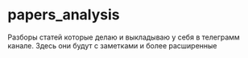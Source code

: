 # papers_analysis
Разборы статей которые делаю и выкладываю у себя в телеграмм канале. Здесь они будут с заметками и более расширенные
